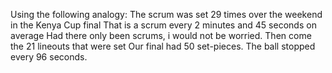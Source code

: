 Using the following analogy:
The scrum was set 29 times over the weekend in the Kenya Cup final
That is a scrum every 2 minutes and 45 seconds on average
Had there only been scrums, i would not be worried.
Then come the 21 lineouts that were set
Our final had 50 set-pieces.
The ball stopped every 96 seconds.
